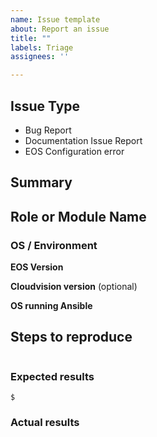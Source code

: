 ```yaml
---
name: Issue template
about: Report an issue
title: ""
labels: Triage
assignees: ''

---
```


<!---
Verify first that your issue/request is not already reported on GitHub. -->

## Issue Type

<!--- Pick one below and delete the rest -->
- Bug Report
- Documentation Issue Report
- EOS Configuration error

## Summary

<!--- Explain the problem briefly -->


## Role or Module Name


<!-- IF NOT APPLICABLE, DELETE Next subsection-->

### OS / Environment

__EOS Version__

<!-- Define which version of EOS and which platform you are using -->

__Cloudvision version__ (optional)

<!-- Define which CVP version is your target -->

__OS running Ansible__

<!-- Define which OS and version you use to run ansible -->


## Steps to reproduce
<!--- For bugs, show exactly how to reproduce the problem, using a minimal test-case.
For new features, show how the feature would be used. -->

<!--- Paste example playbooks or commands between quotes below -->
```yaml

```

<!--- You can also paste gist.github.com links for larger files -->

### Expected results

<!--- What did you expect to happen when running the steps above? -->

```shell
$
```

### Actual results
<!--- What actually happened? If possible run with extra verbosity (-vvvv) -->

<!--- Paste verbatim command output between quotes below -->
```shell

```
